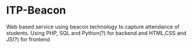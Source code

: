 # ITP-Beacon
Web based service using beacon technology to capture attendance of students. Using PHP, SQL and Python(?) for backend and HTML,CSS and JS(?) for frontend 
